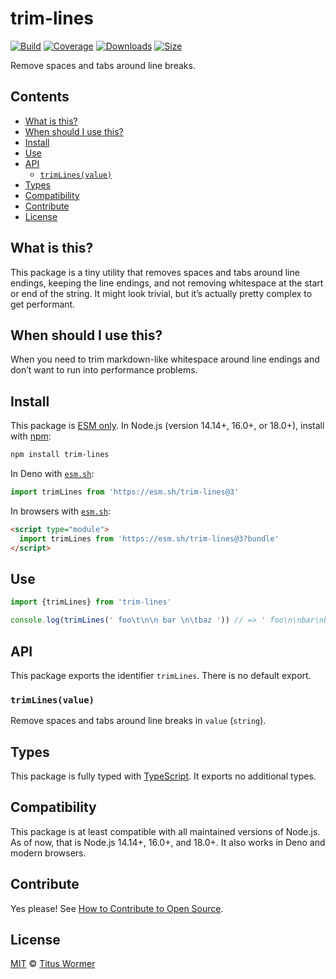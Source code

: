# trim-lines

[![Build][build-badge]][build]
[![Coverage][coverage-badge]][coverage]
[![Downloads][downloads-badge]][downloads]
[![Size][size-badge]][size]

Remove spaces and tabs around line breaks.

## Contents

*   [What is this?](#what-is-this)
*   [When should I use this?](#when-should-i-use-this)
*   [Install](#install)
*   [Use](#use)
*   [API](#api)
    *   [`trimLines(value)`](#trimlinesvalue)
*   [Types](#types)
*   [Compatibility](#compatibility)
*   [Contribute](#contribute)
*   [License](#license)

## What is this?

This package is a tiny utility that removes spaces and tabs around line endings,
keeping the line endings, and not removing whitespace at the start or end of the
string.
It might look trivial, but it’s actually pretty complex to get performant.

## When should I use this?

When you need to trim markdown-like whitespace around line endings and don’t
want to run into performance problems.

## Install

This package is [ESM only][esm].
In Node.js (version 14.14+, 16.0+, or 18.0+), install with [npm][]:

```sh
npm install trim-lines
```

In Deno with [`esm.sh`][esmsh]:

```js
import trimLines from 'https://esm.sh/trim-lines@3'
```

In browsers with [`esm.sh`][esmsh]:

```html
<script type="module">
  import trimLines from 'https://esm.sh/trim-lines@3?bundle'
</script>
```

## Use

```js
import {trimLines} from 'trim-lines'

console.log(trimLines(' foo\t\n\n bar \n\tbaz ')) // => ' foo\n\nbar\nbaz '
```

## API

This package exports the identifier `trimLines`.
There is no default export.

### `trimLines(value)`

Remove spaces and tabs around line breaks in `value` (`string`).

## Types

This package is fully typed with [TypeScript][].
It exports no additional types.

## Compatibility

This package is at least compatible with all maintained versions of Node.js.
As of now, that is Node.js 14.14+, 16.0+, and 18.0+.
It also works in Deno and modern browsers.

## Contribute

Yes please!
See [How to Contribute to Open Source][contribute].

## License

[MIT][license] © [Titus Wormer][author]

<!-- Definitions -->

[build-badge]: https://github.com/wooorm/trim-lines/workflows/main/badge.svg

[build]: https://github.com/wooorm/trim-lines/actions

[coverage-badge]: https://img.shields.io/codecov/c/github/wooorm/trim-lines.svg

[coverage]: https://codecov.io/github/wooorm/trim-lines

[downloads-badge]: https://img.shields.io/npm/dm/trim-lines.svg

[downloads]: https://www.npmjs.com/package/trim-lines

[size-badge]: https://img.shields.io/bundlephobia/minzip/trim-lines.svg

[size]: https://bundlephobia.com/result?p=trim-lines

[npm]: https://docs.npmjs.com/cli/install

[license]: license

[author]: https://wooorm.com

[esm]: https://gist.github.com/sindresorhus/a39789f98801d908bbc7ff3ecc99d99c

[esmsh]: https://esm.sh

[typescript]: https://www.typescriptlang.org

[contribute]: https://opensource.guide/how-to-contribute/
